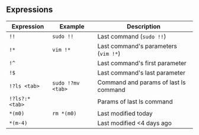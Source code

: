 ## Expressions

Expression      |  Example         | Description
----------------|  --------------- | -----------
`!!`            | `sudo !!`        | Last command (`sudo !!`)
`!*`            |`vim !*`          | Last command's parameters (`vim !*`)
`!^`            |                  | Last command's first parameter
`!$`            |                  | Last command's last parameter
`!?ls <tab>`    |`sudo !?mv <tab>` | Command and params of last ls command
`!?ls?:* <tab>` |                  | Params of last ls command
`*(m0)`         |`rm *(m0)`        | Last modified today
`*(m-4)`        |                  | Last modified <4 days ago


